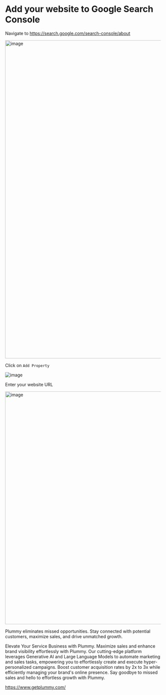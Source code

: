 # Add your website to Google Search Console

Navigate to https://search.google.com/search-console/about

<img width="1029" alt="image" src="https://github.com/abscor/google-search-console/assets/6441098/4a6231d8-d94a-4580-8b7c-c27cf466dd80">

Click on `Add Property`

![image](https://github.com/abscor/google-search-console/assets/6441098/ca3da5ce-a5a4-4b47-9601-fff4a444142f)

Enter your website URL

<img width="753" alt="image" src="https://github.com/abscor/google-search-console/assets/6441098/19b24271-65ba-48f4-a622-94b8cb60ec67">

Plummy eliminates missed opportunities. Stay connected with potential customers, maximize sales, and drive unmatched growth.


Elevate Your Service Business with Plummy. Maximize sales and enhance brand visibility effortlessly with Plummy. Our cutting-edge platform leverages Generative AI and Large Language Models to automate marketing and sales tasks, empowering you to effortlessly create and execute hyper-personalized campaigns. Boost customer acquisition rates by 2x to 3x while efficiently managing your brand's online presence. Say goodbye to missed sales and hello to effortless growth with Plummy.

https://www.getplummy.com/
